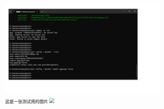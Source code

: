 ![](images/Pasted%20image%2020241226091930.png)


这是一张测试用的图片
![](Pasted%20image%2020241226092516.png)


